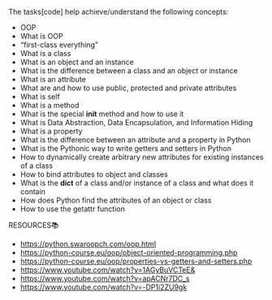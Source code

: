 The tasks[code] help achieve/understand the following concepts:
- OOP
- What is OOP
- “first-class everything”
- What is a class
- What is an object and an instance
- What is the difference between a class and an object or instance
- What is an attribute
- What are and how to use public, protected and private attributes
- What is self
- What is a method
- What is the special __init__ method and how to use it
- What is Data Abstraction, Data Encapsulation, and Information Hiding
- What is a property
- What is the difference between an attribute and a property in Python
- What is the Pythonic way to write getters and setters in Python
- How to dynamically create arbitrary new attributes for existing instances of a class
- How to bind attributes to object and classes
- What is the __dict__ of a class and/or instance of a class and what does it contain
- How does Python find the attributes of an object or class
- How to use the getattr function

RESOURCES📚
- https://python.swaroopch.com/oop.html
- https://python-course.eu/oop/object-oriented-programming.php
- https://python-course.eu/oop/properties-vs-getters-and-setters.php
- https://www.youtube.com/watch?v=1AGyBuVCTeE&
- https://www.youtube.com/watch?v=apACNr7DC_s
- https://www.youtube.com/watch?v=-DP1i2ZU9gk
